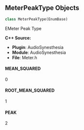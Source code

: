 ## MeterPeakType Objects

```python
class MeterPeakType(EnumBase)
```

EMeter Peak Type

**C++ Source:**

- **Plugin**: AudioSynesthesia
- **Module**: AudioSynesthesia
- **File**: Meter.h

<a id="unreal.MeterPeakType.MEAN_SQUARED"></a>

#### MEAN_SQUARED

0

<a id="unreal.MeterPeakType.ROOT_MEAN_SQUARED"></a>

#### ROOT_MEAN_SQUARED

1

<a id="unreal.MeterPeakType.PEAK"></a>

#### PEAK

2

<a id="unreal.CreateModelingObjectResult"></a>